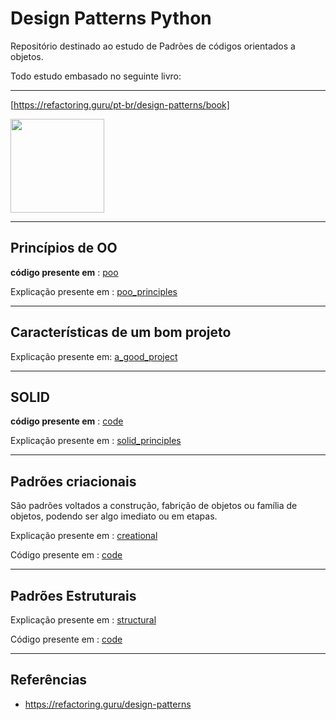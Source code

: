 
# Design Patterns Python

Repositório destinado ao estudo de Padrões de códigos orientados a objetos.


Todo estudo embasado no seguinte livro: 

<hr>

[https://refactoring.guru/pt-br/design-patterns/book]

<img height="150" src="https://files.passeidireto.com/0aa57a40-26ca-43b1-8659-720f1ecd6f86/bg1.png"/>

<hr>

## Princípios de OO

**código presente em** : [poo](/poo/)

Explicação presente em : [poo_principles](/poo/README.md)

<hr>

## Características de um bom projeto


Explicação presente em: [a_good_project](/a_good_project/README.md)

<hr>

## SOLID 

**código presente em** : [code](/solid/)

Explicação presente em : [solid_principles](/solid/README.md)

<hr>

## Padrões criacionais 

São padrões voltados a construção, fabrição de objetos ou família de objetos, podendo ser algo imediato ou em etapas.

Explicação presente em : [creational](/_creational/readme.md)

Código presente em : [code](/_creational/)

<hr>


## Padrões Estruturais

Explicação presente em : [structural](/_structural/readme.md)

Código presente em : [code](/_structural/)
<hr>

## Referências

- https://refactoring.guru/design-patterns
